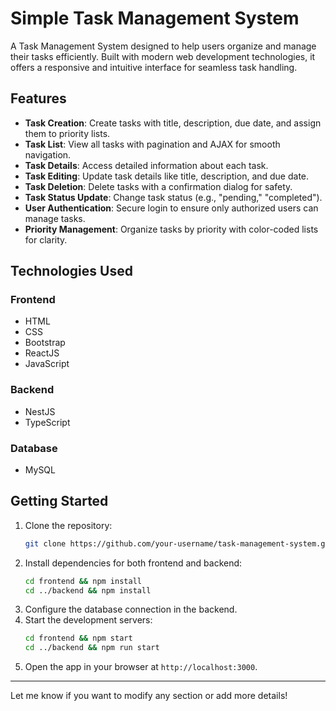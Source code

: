 # Simple Task Management System

A Task Management System designed to help users organize and manage their tasks efficiently. Built with modern web development technologies, it offers a responsive and intuitive interface for seamless task handling.

## Features

- **Task Creation**: Create tasks with title, description, due date, and assign them to priority lists.
- **Task List**: View all tasks with pagination and AJAX for smooth navigation.
- **Task Details**: Access detailed information about each task.
- **Task Editing**: Update task details like title, description, and due date.
- **Task Deletion**: Delete tasks with a confirmation dialog for safety.
- **Task Status Update**: Change task status (e.g., "pending," "completed").
- **User Authentication**: Secure login to ensure only authorized users can manage tasks.
- **Priority Management**: Organize tasks by priority with color-coded lists for clarity.

## Technologies Used

### Frontend
- HTML
- CSS
- Bootstrap
- ReactJS
- JavaScript

### Backend
- NestJS
- TypeScript

### Database
- MySQL

## Getting Started

1. Clone the repository:
   ```bash
   git clone https://github.com/your-username/task-management-system.git
   ```
2. Install dependencies for both frontend and backend:
   ```bash
   cd frontend && npm install
   cd ../backend && npm install
   ```
3. Configure the database connection in the backend.
4. Start the development servers:
   ```bash
   cd frontend && npm start
   cd ../backend && npm run start
   ```
5. Open the app in your browser at `http://localhost:3000`.

---

Let me know if you want to modify any section or add more details!

